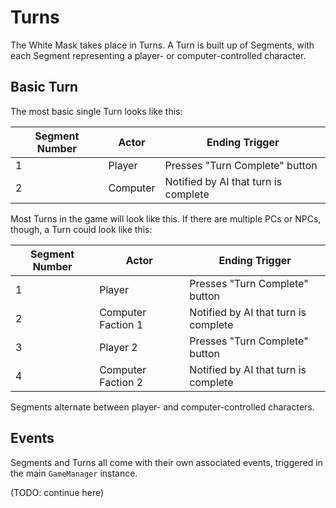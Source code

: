 # Turns

The White Mask takes place in Turns. A Turn is built up of Segments, with each Segment representing a player- or computer-controlled character.

## Basic Turn

The most basic single Turn looks like this:

| Segment Number | Actor    | Ending Trigger                       |
| -------------- | -------- | ------------------------------------ |
| 1              | Player   | Presses "Turn Complete" button       |
| 2              | Computer | Notified by AI that turn is complete |

Most Turns in the game will look like this. If there are multiple PCs or NPCs, though, a Turn could look like this:

| Segment Number | Actor              | Ending Trigger                       |
| -------------- | ------------------ | ------------------------------------ |
| 1              | Player             | Presses "Turn Complete" button       |
| 2              | Computer Faction 1 | Notified by AI that turn is complete |
| 3              | Player 2           | Presses "Turn Complete" button       |
| 4              | Computer Faction 2 | Notified by AI that turn is complete |

Segments alternate between player- and computer-controlled characters.

## Events

Segments and Turns all come with their own associated events, triggered in the main `GameManager` instance.

(TODO: continue here)
